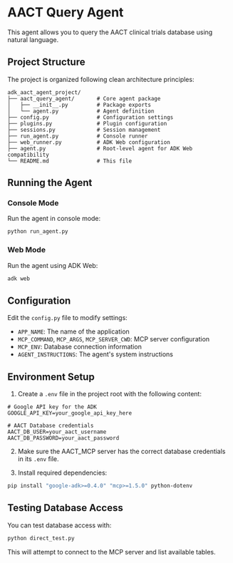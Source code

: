 # AACT Query Agent

This agent allows you to query the AACT clinical trials database using natural language.

## Project Structure

The project is organized following clean architecture principles:

```
adk_aact_agent_project/
├── aact_query_agent/       # Core agent package
│   ├── __init__.py         # Package exports
│   └── agent.py            # Agent definition
├── config.py               # Configuration settings
├── plugins.py              # Plugin configuration
├── sessions.py             # Session management
├── run_agent.py            # Console runner
├── web_runner.py           # ADK Web configuration
├── agent.py                # Root-level agent for ADK Web compatibility
└── README.md               # This file
```

## Running the Agent

### Console Mode

Run the agent in console mode:

```bash
python run_agent.py
```

### Web Mode

Run the agent using ADK Web:

```bash
adk web
```

## Configuration

Edit the `config.py` file to modify settings:

- `APP_NAME`: The name of the application
- `MCP_COMMAND`, `MCP_ARGS`, `MCP_SERVER_CWD`: MCP server configuration
- `MCP_ENV`: Database connection information
- `AGENT_INSTRUCTIONS`: The agent's system instructions

## Environment Setup

1. Create a `.env` file in the project root with the following content:

```
# Google API key for the ADK
GOOGLE_API_KEY=your_google_api_key_here

# AACT Database credentials
AACT_DB_USER=your_aact_username
AACT_DB_PASSWORD=your_aact_password
```

2. Make sure the AACT_MCP server has the correct database credentials in its `.env` file.

3. Install required dependencies:

```bash
pip install "google-adk>=0.4.0" "mcp>=1.5.0" python-dotenv
```

## Testing Database Access

You can test database access with:

```bash
python direct_test.py
```

This will attempt to connect to the MCP server and list available tables. 
